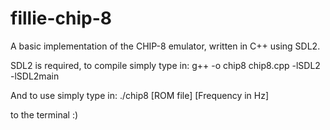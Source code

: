 # fillie-chip-8
A basic implementation of the CHIP-8 emulator, written in C++ using SDL2.

SDL2 is required, to compile simply type in: 
g++ -o chip8 chip8.cpp -lSDL2 -lSDL2main

And to use simply type in:
./chip8 [ROM file] [Frequency in Hz]

to the terminal :)
